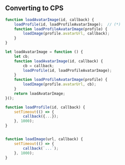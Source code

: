 
## Converting to CPS

<!-- .slide: style="font-size: 65%" -->

```javascript
function loadAvatarImage(id, callback) {
    loadProfile(id, loadProfileAvatarImage);  // (*)
    function loadProfileAvatarImage(profile) {
        loadImage(profile.avatarUrl, callback);
    }
}
```

```javascript
let loadAvatarImage = function () {
    let cb;
    function loadAvatarImage(id, callback) {
        cb = callback;
        loadProfile(id, loadProfileAvatarImage);
    }
    function loadProfileAvatarImage(profile) {
        loadImage(profile.avatarUrl, cb);
    }
    return loadAvatarImage;
}();
```
<!-- .element: class="fragment" data-fragment-index="2" -->


```js
function loadProfile(id, callback) {
    setTimeout(() => {
        callback({...});
    }, 1000);
}


function loadImage(url, callback) {
    setTimeout(() => {
        callback(`...`);
    }, 1000);
}

```
<!-- .element: class="fragment" data-fragment-index="3" -->
